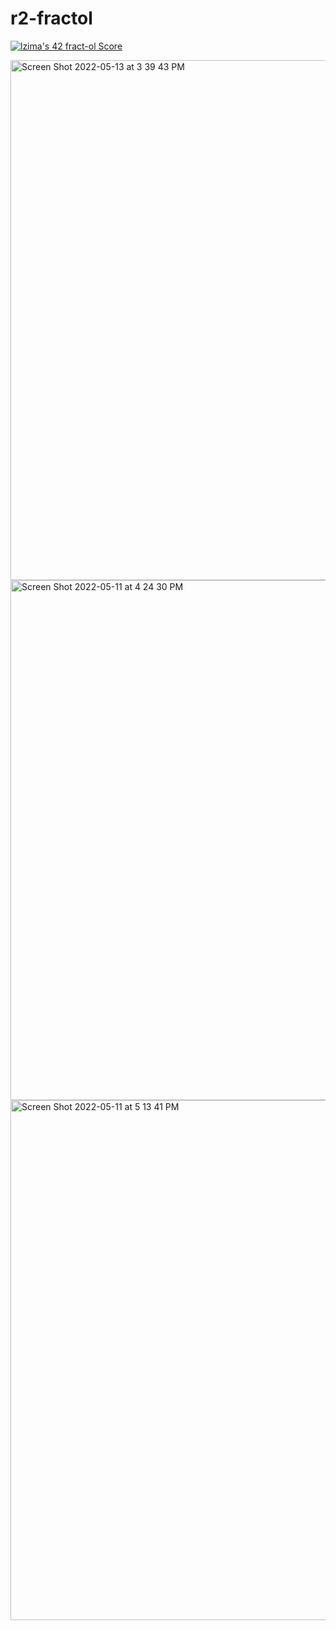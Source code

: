 # r2-fractol
[![lzima's 42 fract-ol Score](https://badge42.vercel.app/api/v2/cl1nk4f8f004009lb75fyii0c/project/2579561)](https://github.com/JaeSeoKim/badge42)

<img width="832" alt="Screen Shot 2022-05-13 at 3 39 43 PM" src="https://user-images.githubusercontent.com/93135858/168423123-d65c4602-65fa-4bfc-bd01-381f6e7fbded.png">
<img width="832" alt="Screen Shot 2022-05-11 at 4 24 30 PM" src="https://user-images.githubusercontent.com/93135858/168423127-0400c0bd-59b6-4c9c-9e65-4a4ebcb25bee.png">
<img width="832" alt="Screen Shot 2022-05-11 at 5 13 41 PM" src="https://user-images.githubusercontent.com/93135858/168423132-8eb76e4d-e427-41d1-8a11-fbdad3683002.png">
